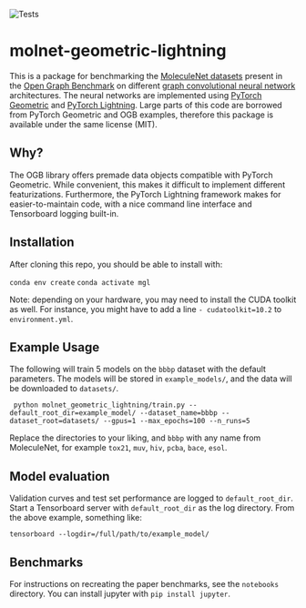 ![Tests](https://github.com/bayer-science-for-a-better-life/molnet-geometric-lightning/actions/workflows/python-package-conda.yml/badge.svg) 

# molnet-geometric-lightning

This is a package for benchmarking the [MoleculeNet datasets](https://pubs.rsc.org/en/content/articlelanding/2018/sc/c7sc02664a) present in the [Open Graph Benchmark](https://ogb.stanford.edu/) on different [graph convolutional neural network](https://distill.pub/2021/gnn-intro/) architectures.
The neural networks are implemented using [PyTorch Geometric](https://github.com/pyg-team/pytorch_geometric) and [PyTorch Lightning](https://github.com/PyTorchLightning/pytorch-lightning).
Large parts of this code are borrowed from PyTorch Geometric and OGB examples, therefore this package is available under the same license (MIT).

## Why?

The OGB library offers premade data objects compatible with PyTorch Geometric.
While convenient, this makes it difficult to implement different featurizations.
Furthermore, the PyTorch Lightning framework makes for easier-to-maintain code, with a nice command line interface and Tensorboard logging built-in.

## Installation

After cloning this repo, you should be able to install with:

```conda env create```
```conda activate mgl```

Note: depending on your hardware, you may need to install the CUDA toolkit as well.
For instance, you might have to add a line `- cudatoolkit=10.2` to `environment.yml`.

## Example Usage

The following will train 5 models on the `bbbp` dataset with the default parameters.
The models will be stored in `example_models/`, and the data will be downloaded to `datasets/`.

```shell script
 python molnet_geometric_lightning/train.py --default_root_dir=example_model/ --dataset_name=bbbp --dataset_root=datasets/ --gpus=1 --max_epochs=100 --n_runs=5 
```

Replace the directories to your liking, and `bbbp` with any name from MoleculeNet, for example `tox21`, `muv`, `hiv`, `pcba`, `bace`, `esol`.

## Model evaluation

Validation curves and test set performance are logged to `default_root_dir`.
Start a Tensorboard server with `default_root_dir` as the log directory.
From the above example, something like:

```shell script
tensorboard --logdir=/full/path/to/example_model/
```

## Benchmarks

For instructions on recreating the paper benchmarks, see the `notebooks` directory.
You can install jupyter with `pip install jupyter`.